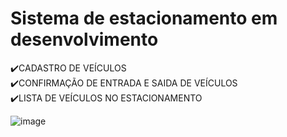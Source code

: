 <h1>Sistema de estacionamento em desenvolvimento </h1> 

✔️CADASTRO DE VEÍCULOS <BR>
✔️CONFIRMAÇÃO DE ENTRADA E SAIDA DE VEÍCULOS <BR>
✔️LISTA DE VEÍCULOS NO ESTACIONAMENTO <BR>

  
  ![image](https://user-images.githubusercontent.com/55327081/213830840-47c2cbe2-cf40-419e-8075-53dd683dc3b7.png)
